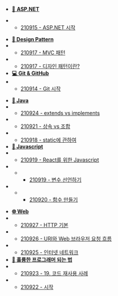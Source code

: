 * [&#127797; **ASP.NET**]()
<!-- * - [210916 - MVC 구성요소](./Aspdotnet/210916.md)  -->
* - [210915 - ASP.NET 시작](./Aspdotnet/210915_Aspdotnet_Start햣.md)
<!-- * [**&#128279; C#**]() -->
<!-- * [**&#128196; DataBase**]() -->
<!-- * - [210918 - Mysql Index](./Database/210918.md) -->
* [**&#128158; Design Pattern**]()
* - [210917 - MVC 패턴](./DesignPattern/210917_2.md)
* - [210917 - 디자인 패턴이란?](./DesignPattern/210917_1.md)
* [**&#128187; Git & GitHub**]()
* - [210914 - Git 시작](./Git/210914.md)
<!-- * [**Internet**]() -->
* [**&#128312; Java**]()
* - [210924 - extends vs implements](./Java/210924_Extends_VS_Implements.md)
* - [210921 - 상속 vs 조합](./Java/210921_Inheritance_VS_Composition.md)
* - [210918 - static에 관하여](./Java/210918_About_Static.md)
* [**&#128313; Javascript**]()
* - [210919 - React를 위한 Javascript](./Javascript/210919_Javascript_For_React.md)
* - - [210919 - 변수 선언하기](./Javascript/210919_Declare_A_Variable.md)
* - - [210920 - 함수 만들기](./Javascript/210920_Create_Function.md)
<!-- * [**&#128305; Kafka**]() -->
<!-- * [**&#128304; Python**]() -->
<!-- * [**&#128303; React**]() -->
<!-- * [**&#128261; Redis**]() -->
* [**&#127760; Web**]()
* - [210927 - HTTP 기본](./Web/210927_HTTP_Basic.md)
* - [210926 - URI와 Web 브라우저 요청 흐름](./Web/210926_URI_And_Web_Browser_Request_Flow.md)
* - [210925 - 인터넷 네트워크](./Web/210925_Internet_Network.md)
* [**&#128214; 훌륭한 프로그래머 되는 법**]()
* - [210923 - 19. 코드 재사용 사례](./BecomingABetterProgramer/210923_Code_Reuse_Case.md)
* - [210922 - 시작](./BecomingABetterProgramer/210922_Start.md)